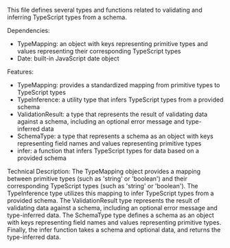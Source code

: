 This file defines several types and functions related to validating and inferring TypeScript types from a schema. 

Dependencies:
- TypeMapping: an object with keys representing primitive types and values representing their corresponding TypeScript types
- Date: built-in JavaScript date object

Features:
- TypeMapping: provides a standardized mapping from primitive types to TypeScript types
- TypeInference: a utility type that infers TypeScript types from a provided schema
- ValidationResult: a type that represents the result of validating data against a schema, including an optional error message and type-inferred data
- SchemaType: a type that represents a schema as an object with keys representing field names and values representing primitive types
- infer: a function that infers TypeScript types for data based on a provided schema

Technical Description:
The TypeMapping object provides a mapping between primitive types (such as 'string' or 'boolean') and their corresponding TypeScript types (such as 'string' or 'boolean'). The TypeInference type utilizes this mapping to infer TypeScript types from a provided schema. The ValidationResult type represents the result of validating data against a schema, including an optional error message and type-inferred data. The SchemaType type defines a schema as an object with keys representing field names and values representing primitive types. Finally, the infer function takes a schema and optional data, and returns the type-inferred data.